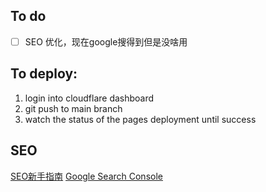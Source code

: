 ## To do
- [ ] SEO 优化，现在google搜得到但是没啥用

## To deploy:
1. login into cloudflare dashboard
2. git push to main branch
3. watch the status of the pages deployment until success

## SEO
[SEO新手指南](https://developers.google.com/search/docs/fundamentals/seo-starter-guide?hl=zh-cn)
[Google Search Console](https://search.google.com/search-console/performance/search-analytics?resource_id=https%3A%2F%2Fgeekerhwh.pages.dev%2F)